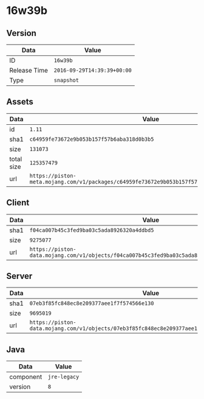 # 16w39b

## Version

|**Data**        | **Value**                 |
|----------------|-------------------------|
| ID   | ```16w39b```   |
| Release Time   | ```2016-09-29T14:39:39+00:00```   |
| Type   | ```snapshot```   |

## Assets

|**Data**        | **Value**                 |
|----------------|-------------------------|
| id   | ```1.11```   |
| sha1   | ```c64959fe73672e9b053b157f57b6aba318d0b3b5```   |
| size   | ```131073```   |
| total size  | ```125357479```  |
| url       | ```https://piston-meta.mojang.com/v1/packages/c64959fe73672e9b053b157f57b6aba318d0b3b5/1.11.json``` |

## Client

|**Data**        | **Value**                 |
|----------------|-------------------------|
| sha1   | ```f04ca007b45c3fed9ba03c5ada8926320a4ddbd5```   |
| size   | ```9275077```   |
| url       | ```https://piston-data.mojang.com/v1/objects/f04ca007b45c3fed9ba03c5ada8926320a4ddbd5/client.jar``` |

## Server

|**Data**        | **Value**                 |
|----------------|-------------------------|
| sha1   | ```07eb3f85fc848ec8e209377aee1f7f574566e130```   |
| size   | ```9695019```   |
| url       | ```https://piston-data.mojang.com/v1/objects/07eb3f85fc848ec8e209377aee1f7f574566e130/server.jar``` |

## Java

|**Data**        | **Value**                 |
|----------------|-------------------------|
| component   | ```jre-legacy```   |
| version   | ```8```   |